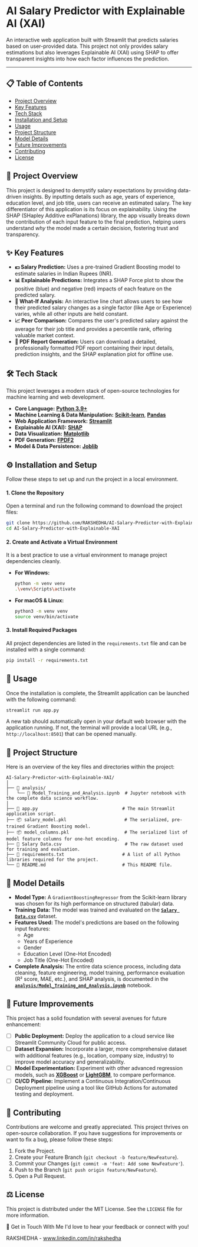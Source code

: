 # AI Salary Predictor with Explainable AI (XAI)

An interactive web application built with Streamlit that predicts salaries based on user-provided data. This project not only provides salary estimations but also leverages Explainable AI (XAI) using SHAP to offer transparent insights into how each factor influences the prediction.

-----

## 📋 Table of Contents

  - [Project Overview](https://www.google.com/search?q=%23-project-overview)
  - [Key Features](https://www.google.com/search?q=%23-key-features)
  - [Tech Stack](https://www.google.com/search?q=%23-tech-stack)
  - [Installation and Setup](https://www.google.com/search?q=%23-installation-and-setup)
  - [Usage](https://www.google.com/search?q=%23-usage)
  - [Project Structure](https://www.google.com/search?q=%23-project-structure)
  - [Model Details](https://www.google.com/search?q=%23-model-details)
  - [Future Improvements](https://www.google.com/search?q=%23-future-improvements)
  - [Contributing](https://www.google.com/search?q=%23-contributing)
  - [License](https://www.google.com/search?q=%23-license)

## 🌟 Project Overview

This project is designed to demystify salary expectations by providing data-driven insights. By inputting details such as age, years of experience, education level, and job title, users can receive an estimated salary. The key differentiator of this application is its focus on explainability. Using the SHAP (SHapley Additive exPlanations) library, the app visually breaks down the contribution of each input feature to the final prediction, helping users understand *why* the model made a certain decision, fostering trust and transparency.

## ✨ Key Features

  - **💵 Salary Prediction:** Uses a pre-trained Gradient Boosting model to estimate salaries in Indian Rupees (INR).
  - **📊 Explainable Predictions:** Integrates a SHAP Force plot to show the positive (blue) and negative (red) impacts of each feature on the predicted salary.
  - **🔬 What-If Analysis:** An interactive line chart allows users to see how their predicted salary changes as a single factor (like Age or Experience) varies, while all other inputs are held constant.
  - **📈 Peer Comparison:** Compares the user's predicted salary against the average for their job title and provides a percentile rank, offering valuable market context.
  - **📄 PDF Report Generation:** Users can download a detailed, professionally formatted PDF report containing their input details, prediction insights, and the SHAP explanation plot for offline use.

## 🛠️ Tech Stack

This project leverages a modern stack of open-source technologies for machine learning and web development.

  - **Core Language:** **[Python 3.9+](https://www.python.org/)**
  - **Machine Learning & Data Manipulation:** **[Scikit-learn](https://scikit-learn.org/)**, **[Pandas](https://pandas.pydata.org/)**
  - **Web Application Framework:** **[Streamlit](https://streamlit.io/)**
  - **Explainable AI (XAI):** **[SHAP](https://shap.readthedocs.io/en/latest/index.html)**
  - **Data Visualization:** **[Matplotlib](https://matplotlib.org/)**
  - **PDF Generation:** **[FPDF2](https://pyfpdf.github.io/fpdf2/)**
  - **Model & Data Persistence:** **[Joblib](https://joblib.readthedocs.io/en/latest/)**

## ⚙️ Installation and Setup

Follow these steps to set up and run the project in a local environment.

#### 1\. Clone the Repository

Open a terminal and run the following command to download the project files:

```bash
git clone https://github.com/RAKSHEDHA/AI-Salary-Predictor-with-Explainable-XAI.git
cd AI-Salary-Predictor-with-Explainable-XAI
```

#### 2\. Create and Activate a Virtual Environment

It is a best practice to use a virtual environment to manage project dependencies cleanly.

  - **For Windows:**

    ```bash
    python -m venv venv
    .\venv\Scripts\activate
    ```

  - **For macOS & Linux:**

    ```bash
    python3 -m venv venv
    source venv/bin/activate
    ```

#### 3\. Install Required Packages

All project dependencies are listed in the `requirements.txt` file and can be installed with a single command:

```bash
pip install -r requirements.txt
```

## 🚀 Usage

Once the installation is complete, the Streamlit application can be launched with the following command:

```bash
streamlit run app.py
```

A new tab should automatically open in your default web browser with the application running. If not, the terminal will provide a local URL (e.g., `http://localhost:8501`) that can be opened manually.

## 📁 Project Structure

Here is an overview of the key files and directories within the project:

```
AI-Salary-Predictor-with-Explainable-XAI/
│
├── 📂 analysis/
│   └── 📜 Model_Training_and_Analysis.ipynb  # Jupyter notebook with the complete data science workflow.
│
├── 📜 app.py                                # The main Streamlit application script.
├── 📦 salary_model.pkl                      # The serialized, pre-trained Gradient Boosting model.
├── 📦 model_columns.pkl                     # The serialized list of model feature columns for one-hot encoding.
├── 📄 Salary Data.csv                        # The raw dataset used for training and evaluation.
├── 📄 requirements.txt                      # A list of all Python libraries required for the project.
└── 📜 README.md                             # This README file.
```

## 🧠 Model Details

  - **Model Type:** A `GradientBoostingRegressor` from the Scikit-learn library was chosen for its high performance on structured (tabular) data.
  - **Training Data:** The model was trained and evaluated on the **[`Salary Data.csv`](https://www.google.com/search?q=%5Bhttps://github.com/RAKSHEDHA/AI-Salary-Predictor-with-Explainable-XAI/blob/main/Salary%2520Data.csv%5D\(https://github.com/RAKSHEDHA/AI-Salary-Predictor-with-Explainable-XAI/blob/main/Salary%2520Data.csv\))** dataset.
  - **Features Used:** The model's predictions are based on the following input features:
      - Age
      - Years of Experience
      - Gender
      - Education Level (One-Hot Encoded)
      - Job Title (One-Hot Encoded)
  - **Complete Analysis:** The entire data science process, including data cleaning, feature engineering, model training, performance evaluation (R² score, MAE, etc.), and SHAP analysis, is documented in the **[`analysis/Model_Training_and_Analysis.ipynb`](https://www.google.com/search?q=%5Bhttps://github.com/RAKSHEDHA/AI-Salary-Predictor-with-Explainable-XAI/blob/main/analysis/Model_Training_and_Analysis.ipynb%5D\(https://github.com/RAKSHEDHA/AI-Salary-Predictor-with-Explainable-XAI/blob/main/analysis/Model_Training_and_Analysis.ipynb\))** notebook.

## 🔮 Future Improvements

This project has a solid foundation with several avenues for future enhancement:

  - [ ] **Public Deployment:** Deploy the application to a cloud service like Streamlit Community Cloud for public access.
  - [ ] **Dataset Expansion:** Incorporate a larger, more comprehensive dataset with additional features (e.g., location, company size, industry) to improve model accuracy and generalizability.
  - [ ] **Model Experimentation:** Experiment with other advanced regression models, such as **[XGBoost](https://xgboost.ai/)** or **[LightGBM](https://lightgbm.readthedocs.io/en/latest/)**, to compare performance.
  - [ ] **CI/CD Pipeline:** Implement a Continuous Integration/Continuous Deployment pipeline using a tool like GitHub Actions for automated testing and deployment.

## 🙌 Contributing

Contributions are welcome and greatly appreciated. This project thrives on open-source collaboration. If you have suggestions for improvements or want to fix a bug, please follow these steps:

1.  Fork the Project.
2.  Create your Feature Branch (`git checkout -b feature/NewFeature`).
3.  Commit your Changes (`git commit -m 'feat: Add some NewFeature'`).
4.  Push to the Branch (`git push origin feature/NewFeature`).
5.  Open a Pull Request.

## ⚖️ License

This project is distributed under the MIT License. See the `LICENSE` file for more information.

📧 Get in Touch With Me
I'd love to hear your feedback or connect with you!

RAKSHEDHA - www.linkedin.com/in/rakshedha

